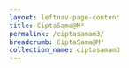 ```yaml
---
layout: leftnav-page-content
title: CiptaSama@M³
permalink: /ciptasamam3/
breadcrumb: CiptaSama@M³
collection_name: ciptasamam3
---
```


